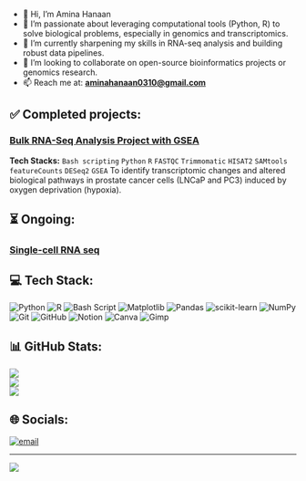 - 👋 Hi, I’m Amina Hanaan 
- 🧬 I’m passionate about leveraging computational tools (Python, R) to solve biological problems, especially in genomics and transcriptomics.
- 🔬 I’m currently sharpening my skills in RNA-seq analysis and building robust data pipelines.
- 🤝 I’m looking to collaborate on open-source bioinformatics projects or genomics research.
- 📫 Reach me at: **aminahanaan0310@gmail.com** 

## ✅ Completed projects:
### [Bulk RNA-Seq Analysis Project with GSEA](https://github.com/AminaHanan246/bulk_rna_seq_prj)
**Tech Stacks:** `Bash scripting` `Python` `R` `FASTQC` `Trimmomatic` `HISAT2` `SAMtools` `featureCounts` `DESeq2` `GSEA`
To identify transcriptomic changes and altered biological pathways in prostate cancer cells (LNCaP and PC3) induced by oxygen deprivation (hypoxia).

## ⏳ Ongoing:
### [Single-cell RNA seq](https://github.com/AminaHanan246/scRNA)

## 💻 Tech Stack:
![Python](https://img.shields.io/badge/python-3670A0?style=for-the-badge&logo=python&logoColor=ffdd54) ![R](https://img.shields.io/badge/r-%23276DC3.svg?style=for-the-badge&logo=r&logoColor=white) ![Bash Script](https://img.shields.io/badge/bash_script-%23121011.svg?style=for-the-badge&logo=gnu-bash&logoColor=white) ![Matplotlib](https://img.shields.io/badge/Matplotlib-%23ffffff.svg?style=for-the-badge&logo=Matplotlib&logoColor=black) ![Pandas](https://img.shields.io/badge/pandas-%23150458.svg?style=for-the-badge&logo=pandas&logoColor=white) ![scikit-learn](https://img.shields.io/badge/scikit--learn-%23F7931E.svg?style=for-the-badge&logo=scikit-learn&logoColor=white) ![NumPy](https://img.shields.io/badge/numpy-%23013243.svg?style=for-the-badge&logo=numpy&logoColor=white) ![Git](https://img.shields.io/badge/git-%23F05033.svg?style=for-the-badge&logo=git&logoColor=white) ![GitHub](https://img.shields.io/badge/github-%23121011.svg?style=for-the-badge&logo=github&logoColor=white) ![Notion](https://img.shields.io/badge/Notion-%23000000.svg?style=for-the-badge&logo=notion&logoColor=white) ![Canva](https://img.shields.io/badge/Canva-%2300C4CC.svg?style=for-the-badge&logo=Canva&logoColor=white) ![Gimp](https://img.shields.io/badge/Gimp-657D8B?style=for-the-badge&logo=gimp&logoColor=FFFFFF)

## 📊 GitHub Stats:
![](https://github-readme-stats.vercel.app/api?username=AminaHanan246&theme=dark&hide_border=false&include_all_commits=true&count_private=true)<br/>
![](https://nirzak-streak-stats.vercel.app/?user=AminaHanan246&theme=dark&hide_border=false)<br/>
![](https://github-readme-stats.vercel.app/api/top-langs/?username=AminaHanan246&theme=dark&hide_border=false&include_all_commits=true&count_private=true&layout=compact)

## 🌐 Socials:
[![email](https://img.shields.io/badge/Email-D14836?logo=gmail&logoColor=white)](mailto:aminahanaan0310@gmail.com) 

---
[![](https://visitcount.itsvg.in/api?id=AminaHanan246&icon=1&color=0)](https://visitcount.itsvg.in)

<!-- Proudly created with GPRM ( https://gprm.itsvg.in ) -->
<!---
AminaHanan246/AminaHanan246 is a ✨ special ✨ repository because its `README.md` (this file) appears on your GitHub profile.
You can click the Preview link to take a look at your changes.
--->
